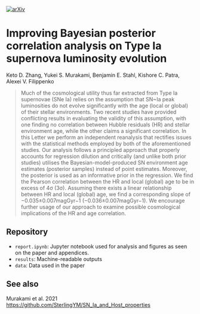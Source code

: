 [![arXiv](https://img.shields.io/badge/ads-2021MNRAS.503L..33Z-blue)](https://ui.adsabs.harvard.edu/abs/2021MNRAS.503L..33Z/abstract)

# Improving Bayesian posterior correlation analysis on Type Ia supernova luminosity evolution
Keto D. Zhang, Yukei S. Murakami, Benjamin E. Stahl, Kishore C. Patra, Alexei V. Filippenko


> Much of the cosmological utility thus far extracted from Type Ia supernovae (SNe Ia) relies on the assumption that SN~Ia peak luminosities do not evolve significantly with the age (local or global) of their stellar environments. Two recent studies have provided conflicting results in evaluating the validity of this assumption, with one finding no correlation between Hubble residuals (HR) and stellar environment age, while the other claims a significant correlation. In this Letter we perform an independent reanalysis that rectifies issues with the statistical methods employed by both of the aforementioned studies. Our analysis follows a principled approach that properly accounts for regression dilution and critically (and unlike both prior studies) utilises the Bayesian-model-produced SN environment age estimates (posterior samples) instead of point estimates. Moreover, the posterior is used as an informative prior in the regression. We find the Pearson correlation between the HR and local (global) age to be in excess of 4σ (3σ). Assuming there exists a linear relationship between HR and local (global) age, we find a corresponding slope of −0.035±0.007magGyr−1 (−0.036±0.007magGyr−1). We encourage further usage of our approach to examine possible cosmological implications of the HR and age correlation.

## Repository

* `report.ipynb`: Jupyter notebook used for analysis and figures as seen on the paper and appendices.
* `results`: Machine-readable outputs
* `data`: Data used in the paper

## See also
Murakami et al. 2021
https://github.com/SterlingYM/SN_Ia_and_Host_properties
